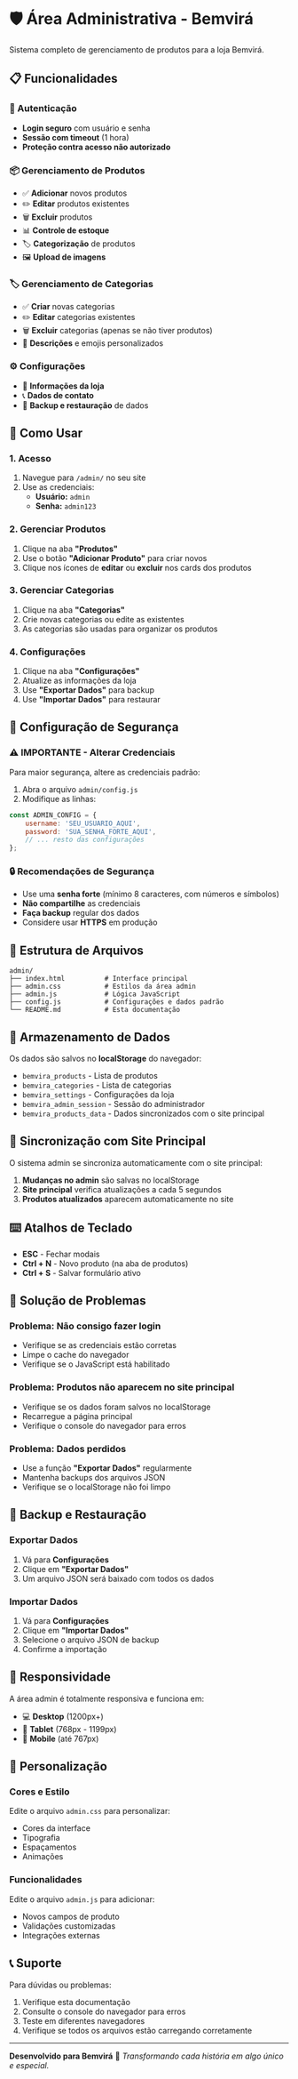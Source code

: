 # 🛡️ Área Administrativa - Bemvirá

Sistema completo de gerenciamento de produtos para a loja Bemvirá.

## 📋 Funcionalidades

### 🔐 Autenticação
- **Login seguro** com usuário e senha
- **Sessão com timeout** (1 hora)
- **Proteção contra acesso não autorizado**

### 📦 Gerenciamento de Produtos
- ✅ **Adicionar** novos produtos
- ✏️ **Editar** produtos existentes
- 🗑️ **Excluir** produtos
- 📊 **Controle de estoque**
- 🏷️ **Categorização** de produtos
- 🖼️ **Upload de imagens**

### 🏷️ Gerenciamento de Categorias
- ✅ **Criar** novas categorias
- ✏️ **Editar** categorias existentes
- 🗑️ **Excluir** categorias (apenas se não tiver produtos)
- 📝 **Descrições** e emojis personalizados

### ⚙️ Configurações
- 🏪 **Informações da loja**
- 📞 **Dados de contato**
- 💾 **Backup e restauração** de dados

## 🚀 Como Usar

### 1. Acesso
1. Navegue para `/admin/` no seu site
2. Use as credenciais:
   - **Usuário:** `admin`
   - **Senha:** `admin123`

### 2. Gerenciar Produtos
1. Clique na aba **"Produtos"**
2. Use o botão **"Adicionar Produto"** para criar novos
3. Clique nos ícones de **editar** ou **excluir** nos cards dos produtos

### 3. Gerenciar Categorias
1. Clique na aba **"Categorias"**
2. Crie novas categorias ou edite as existentes
3. As categorias são usadas para organizar os produtos

### 4. Configurações
1. Clique na aba **"Configurações"**
2. Atualize as informações da loja
3. Use **"Exportar Dados"** para backup
4. Use **"Importar Dados"** para restaurar

## 🔧 Configuração de Segurança

### ⚠️ IMPORTANTE - Alterar Credenciais
Para maior segurança, altere as credenciais padrão:

1. Abra o arquivo `admin/config.js`
2. Modifique as linhas:
```javascript
const ADMIN_CONFIG = {
    username: 'SEU_USUARIO_AQUI',
    password: 'SUA_SENHA_FORTE_AQUI',
    // ... resto das configurações
};
```

### 🔒 Recomendações de Segurança
- Use uma **senha forte** (mínimo 8 caracteres, com números e símbolos)
- **Não compartilhe** as credenciais
- **Faça backup** regular dos dados
- Considere usar **HTTPS** em produção

## 📁 Estrutura de Arquivos

```
admin/
├── index.html          # Interface principal
├── admin.css           # Estilos da área admin
├── admin.js            # Lógica JavaScript
├── config.js           # Configurações e dados padrão
└── README.md           # Esta documentação
```

## 💾 Armazenamento de Dados

Os dados são salvos no **localStorage** do navegador:

- `bemvira_products` - Lista de produtos
- `bemvira_categories` - Lista de categorias
- `bemvira_settings` - Configurações da loja
- `bemvira_admin_session` - Sessão do administrador
- `bemvira_products_data` - Dados sincronizados com o site principal

## 🔄 Sincronização com Site Principal

O sistema admin se sincroniza automaticamente com o site principal:

1. **Mudanças no admin** são salvas no localStorage
2. **Site principal** verifica atualizações a cada 5 segundos
3. **Produtos atualizados** aparecem automaticamente no site

## ⌨️ Atalhos de Teclado

- **ESC** - Fechar modais
- **Ctrl + N** - Novo produto (na aba de produtos)
- **Ctrl + S** - Salvar formulário ativo

## 🚨 Solução de Problemas

### Problema: Não consigo fazer login
- Verifique se as credenciais estão corretas
- Limpe o cache do navegador
- Verifique se o JavaScript está habilitado

### Problema: Produtos não aparecem no site principal
- Verifique se os dados foram salvos no localStorage
- Recarregue a página principal
- Verifique o console do navegador para erros

### Problema: Dados perdidos
- Use a função **"Exportar Dados"** regularmente
- Mantenha backups dos arquivos JSON
- Verifique se o localStorage não foi limpo

## 🔄 Backup e Restauração

### Exportar Dados
1. Vá para **Configurações**
2. Clique em **"Exportar Dados"**
3. Um arquivo JSON será baixado com todos os dados

### Importar Dados
1. Vá para **Configurações**
2. Clique em **"Importar Dados"**
3. Selecione o arquivo JSON de backup
4. Confirme a importação

## 📱 Responsividade

A área admin é totalmente responsiva e funciona em:
- 💻 **Desktop** (1200px+)
- 📱 **Tablet** (768px - 1199px)
- 📱 **Mobile** (até 767px)

## 🎨 Personalização

### Cores e Estilo
Edite o arquivo `admin.css` para personalizar:
- Cores da interface
- Tipografia
- Espaçamentos
- Animações

### Funcionalidades
Edite o arquivo `admin.js` para adicionar:
- Novos campos de produto
- Validações customizadas
- Integrações externas

## 📞 Suporte

Para dúvidas ou problemas:
1. Verifique esta documentação
2. Consulte o console do navegador para erros
3. Teste em diferentes navegadores
4. Verifique se todos os arquivos estão carregando corretamente

---

**Desenvolvido para Bemvirá** 💎
*Transformando cada história em algo único e especial.*
